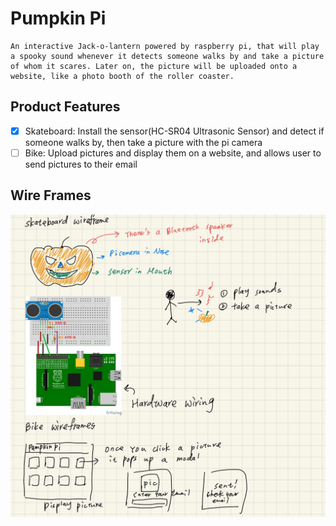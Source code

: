 # Pumpkin Pi

    An interactive Jack-o-lantern powered by raspberry pi, that will play a spooky sound whenever it detects someone walks by and take a picture of whom it scares. Later on, the picture will be uploaded onto a website, like a photo booth of the roller coaster.

## Product Features

- [x] Skateboard: Install the sensor(HC-SR04 Ultrasonic Sensor) and detect if someone walks by, then take a picture with the pi camera
- [ ] Bike: Upload pictures and display them on a website, and allows user to send pictures to their email

## Wire Frames

![Wireframe](./Resources/readme_imgs/Wireframe.jpg)

